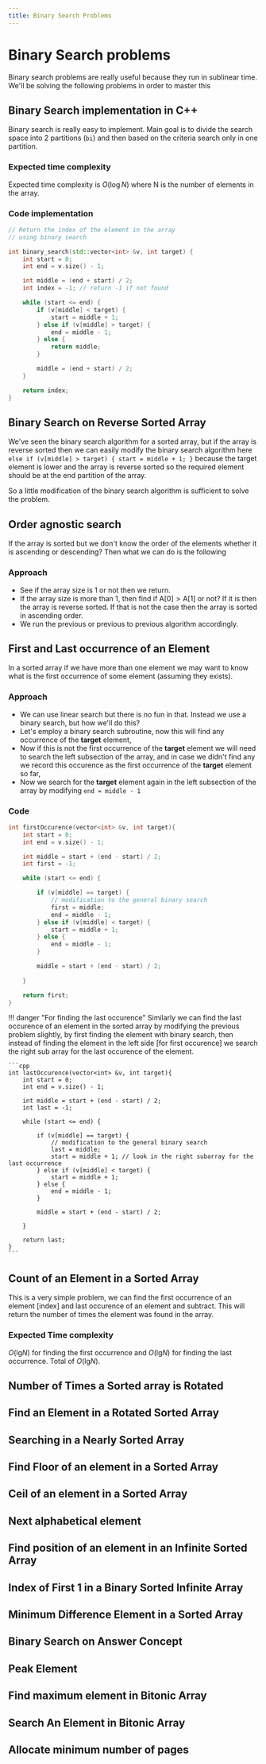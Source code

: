 ```yaml
---
title: Binary Search Problems
---
```


# Binary Search problems
Binary search problems are really useful because they run in sublinear time. We'll be solving the following problems in order to master this

## Binary Search implementation in C++
Binary search is really easy to implement. Main goal is to divide the search space into 2 partitions (`bi`) and then based on the criteria search only in one partition.

### Expected time complexity
Expected time complexity is $O(\log N)$ where N is the number of elements in the array.

### Code implementation
```cpp
// Return the index of the element in the array
// using binary search

int binary_search(std::vector<int> &v, int target) {
    int start = 0;
    int end = v.size() - 1;

    int middle = (end + start) / 2;
    int index = -1; // return -1 if not found

    while (start <= end) {
        if (v[middle] < target) {
            start = middle + 1;
        } else if (v[middle] > target) {
            end = middle - 1;
        } else {
            return middle;
        }

        middle = (end + start) / 2;
    }

    return index;
}
```

## Binary Search on Reverse Sorted Array
We've seen the binary search algorithm for a sorted array, but if the array is reverse sorted then we can easily modify the binary search algorithm here `else if (v[middle] > target) { start = middle + 1; }` because the target element is lower and the array is reverse sorted so the required element should be at the end partition of the array.

So a little modification of the binary search algorithm is sufficient to solve the problem.

## Order agnostic search
If the array is sorted but we don't know the order of the elements whether it is ascending or descending? Then what we can do is the following

### Approach
- See if the array size is 1 or not then we return.
- If the array size is more than 1, then find if $\text{A[0]} > \text{A[1]}$ or not? If it is then the array is reverse sorted. If that is not the case then the array is sorted in ascending order.
- We run the previous or previous to previous algorithm accordingly.

## First and Last occurrence of an Element
In a sorted array if we have more than one element we may want to know what is the first occurrence of some element (assuming they exists).

### Approach
- We can use linear search but there is no fun in that. Instead we use a binary search, but how we'll do this?
- Let's employ a binary search subroutine, now this will find any occurrence of the **target** element,
- Now if this is not the first occurrence of the **target** element we will need to search the left subsection of the array, and in case we didn't find any we record this occurence as the first occurrence of the **target** element so far,
- Now we search for the **target** element again in the left subsection of the array by modifying `end = middle - 1`

### Code
```cpp
int firstOccurence(vector<int> &v, int target){
	int start = 0;
	int end = v.size() - 1;

	int middle = start + (end - start) / 2;
	int first = -1;

	while (start <= end) {

		if (v[middle] == target) {
            // modification to the general binary search
			first = middle;
			end = middle - 1;
		} else if (v[middle] < target) {
			start = middle + 1;
		} else {
			end = middle - 1;
		}

		middle = start + (end - start) / 2;
        
	}

	return first;
}
```

!!! danger "For finding the last occurence"
    Similarly we can find the last occurence of an element in the sorted array by modifying the previous problem slightly, by first finding the element with binary search, then instead of finding the element in the left side [for first occurence] we search the right sub array for the last occurence of the element.

    ```cpp
    int lastOccurence(vector<int> &v, int target){
        int start = 0;
        int end = v.size() - 1;

        int middle = start + (end - start) / 2;
        int last = -1;

        while (start <= end) {

            if (v[middle] == target) {
                // modification to the general binary search
                last = middle;
                start = middle + 1; // look in the right subarray for the last occurrence
            } else if (v[middle] < target) {
                start = middle + 1;
            } else {
                end = middle - 1;
            }

            middle = start + (end - start) / 2;

        }

        return last;
    }
    ```


## Count of an Element in a Sorted Array
This is a very simple problem, we can find the first occurrence of an element [index] and last occurence of an element and subtract. This will return the number of times the element was found in the array.

### Expected Time complexity
$O(\text{lg} N)$ for finding the first occurrence and $O(\text{lg} N)$ for finding the last occurrence. Total of $O(\text{lg} N)$.

## Number of Times a Sorted array is Rotated
## Find an Element in a Rotated Sorted Array
## Searching in a Nearly Sorted Array
## Find Floor of an element in a Sorted Array
## Ceil of an element in a Sorted Array
## Next alphabetical element
## Find position of an element in an Infinite Sorted Array
## Index of First 1 in a Binary Sorted Infinite Array
## Minimum Difference Element in a Sorted Array
## Binary Search on Answer Concept
## Peak Element
## Find maximum element in Bitonic Array
## Search An Element in Bitonic Array
## Allocate minimum number of pages